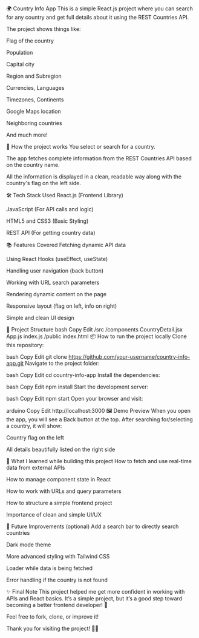 🌍 Country Info App
This is a simple React.js project where you can search for any country and get full details about it using the REST Countries API.

The project shows things like:

Flag of the country

Population

Capital city

Region and Subregion

Currencies, Languages

Timezones, Continents

Google Maps location

Neighboring countries

And much more!

🚀 How the project works
You select or search for a country.

The app fetches complete information from the REST Countries API based on the country name.

All the information is displayed in a clean, readable way along with the country's flag on the left side.

🛠️ Tech Stack Used
React.js (Frontend Library)

JavaScript (For API calls and logic)

HTML5 and CSS3 (Basic Styling)

REST API (For getting country data)

📚 Features Covered
Fetching dynamic API data

Using React Hooks (useEffect, useState)

Handling user navigation (back button)

Working with URL search parameters

Rendering dynamic content on the page

Responsive layout (flag on left, info on right)

Simple and clean UI design

🧩 Project Structure
bash
Copy
Edit
/src
  /components
    CountryDetail.jsx
  App.js
  index.js
/public
  index.html
📦 How to run the project locally
Clone this repository:

bash
Copy
Edit
git clone https://github.com/your-username/country-info-app.git
Navigate to the project folder:

bash
Copy
Edit
cd country-info-app
Install the dependencies:

bash
Copy
Edit
npm install
Start the development server:

bash
Copy
Edit
npm start
Open your browser and visit:

arduino
Copy
Edit
http://localhost:3000
🖼️ Demo Preview
When you open the app, you will see a Back button at the top.
After searching for/selecting a country, it will show:

Country flag on the left

All details beautifully listed on the right side

🙌 What I learned while building this project
How to fetch and use real-time data from external APIs

How to manage component state in React

How to work with URLs and query parameters

How to structure a simple frontend project

Importance of clean and simple UI/UX

📌 Future Improvements (optional)
Add a search bar to directly search countries

Dark mode theme

More advanced styling with Tailwind CSS

Loader while data is being fetched

Error handling if the country is not found

✨ Final Note
This project helped me get more confident in working with APIs and React basics.
It’s a simple project, but it’s a good step toward becoming a better frontend developer! 🚀

Feel free to fork, clone, or improve it!

Thank you for visiting the project! 🙏🌟
